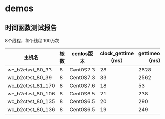 # demos

## 时间函数测试报告

8个线程，每个线程 100万次

| 主机名            | 核数 | centos版本 | clock_gettime（ms） | gettimeofday（ms） | time（ms） | ftime（ms） | gmttime（ms） | gmttime_r（ms） | localtime（ms） | localtime_r（ms） | timegm（ms） |
| ----------------- | ---- | ---------- | ------------------- | ------------------ | ---------- | ----------- | ------------- | --------------- | --------------- | ----------------- | ------------ |
| wc_b2ctest_80_33  | 8    | CentOS7.3  | 28                  | 2628               | 17         | 2631        | 3019          | 2712            | 54016           | 10926             | 2941         |
| wc_b2ctest_80_39  | 8    | CentOS7.3  | 33                  | 2562               | 14         | 2562        | 3075          | 2766            | 50594           | 13175             | 3210         |
| wc_b2ctest_81_170 | 8    | CentOS7.6  | 18                  | 53                 | 8          | 49          | 2099          | 1705            | 31429           | 8120              | 2040         |
| wc_b2ctest_80_106 | 8    | CentOS6.5  | 21                  | 238                | 262        | 273         | 1272          | 1225            | 12086           | 3192              | 1673         |
| wc_b2ctest_80_135 | 8    | CentOS6.5  | 20                  | 290                | 245        | 244         | 1595          | 1253            | 13010           | 3259              | 1760         |
| wc_b2ctest_80_136 | 8    | CentOS6.5  | 19                  | 249                | 262        | 298         | 1373          | 1183            | 12275           | 3256              | 1808         |

